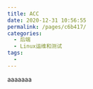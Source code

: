 ```yaml
---
title: ACC
date: 2020-12-31 10:56:55
permalink: /pages/c6b417/
categories:
  - 后端
  - Linux运维和测试
tags:
  - 
---
```

aaaaaaa